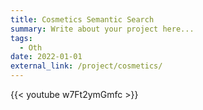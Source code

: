```yaml
---
title: Cosmetics Semantic Search
summary: Write about your project here...
tags:
  - Oth
date: 2022-01-01
external_link: /project/cosmetics/
---
```


{{< youtube w7Ft2ymGmfc >}}
